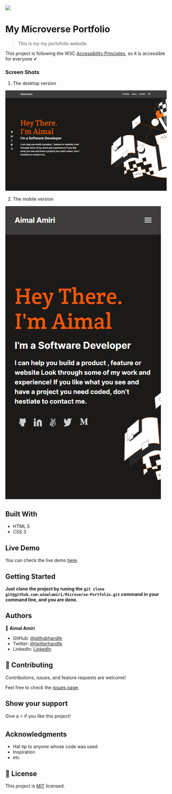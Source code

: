 ![](https://img.shields.io/badge/Microverse-blueviolet)

# My Microverse Portfolio

> This is my my portofolio website.

This project is following the W3C [Accessibility Principles](https://www.w3.org/WAI/fundamentals/accessibility-intro/), so it is accessible for everyone ✔


### Screen Shots

1. The desktop version

![Desktop version screenshot](./assets/jpeg/desktop-version.jpeg)

2. The mobile version

![Mobile version screenshot](./assets/jpeg/mobile-version.jpeg)

## Built With

- HTML 5
- CSS 3

## Live Demo 

You can check the live demo [here](https://aimalamiri.github.io/Microverse-Portfolio/).


## Getting Started

**Just clone the project by runing the `git clone git@github.com:aimalamiri/Microverse-Portfolio.git` command in your command line, and you are done.**


## Authors

👤 **Aimal Amiri**

- GitHub: [@githubhandle](https://github.com/aimalamiri)
- Twitter: [@twitterhandle](https://twitter.com/Aimalamiri)
- LinkedIn: [LinkedIn](https://linkedin.com/in/aimal-amiri)

## 🤝 Contributing

Contributions, issues, and feature requests are welcome!

Feel free to check the [issues page](../../issues/).

## Show your support

Give a ⭐️ if you like this project!

## Acknowledgments

- Hat tip to anyone whose code was used
- Inspiration
- etc

## 📝 License

This project is [MIT](./MIT.md) licensed.
